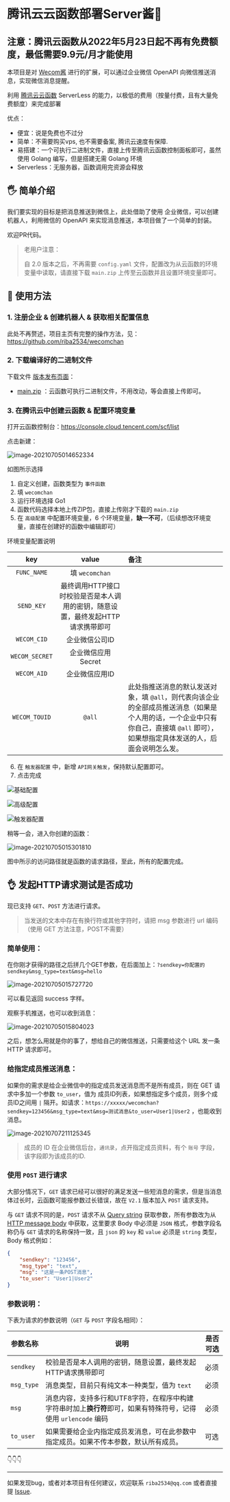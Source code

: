 # 腾讯云云函数部署Server酱📣

## 注意：腾讯云函数从2022年5月23日起不再有免费额度，最低需要9.9元/月才能使用

本项目是对 [Wecom酱](https://github.com/easychen/wecomchan) 进行的扩展，可以通过企业微信 OpenAPI 向微信推送消息，实现微信消息提醒。

利用 [腾讯云云函数](https://cloud.tencent.com/product/scf)  ServerLess 的能力，以极低的费用（按量付费，且有大量免费额度）来完成部署

优点：

- 便宜：说是免费也不过分
- 简单：不需要购买vps, 也不需要备案, 腾讯云速度有保障.
- 易搭建：一个可执行二进制文件，直接上传至腾讯云函数控制面板即可，虽然使用 Golang 编写，但是搭建无需 Golang 环境
- Serverless：无服务器，函数调用完资源会释放

## 🖐️ 简单介绍

我们要实现的目标是把消息推送到微信上，此处借助了使用 企业微信，可以创建机器人，利用微信的 OpenAPI 来实现消息推送，本项目做了一个简单的封装。

欢迎PR代码。

> 老用户注意：
>
> 自 2.0 版本之后，不再需要 `config.yaml` 文件，配置改为从云函数的环境变量中读取，请直接下载 `main.zip` 上传至云函数并且设置环境变量即可。

## 👋 使用方法

### 1. 注册企业 & 创建机器人 & 获取相关配置信息

此处不再赘述，项目主页有完整的操作方法，见：https://github.com/riba2534/wecomchan

### 2. 下载编译好的二进制文件

下载文件 [版本发布页面](https://github.com/riba2534/wecomchan/releases)：

- [main.zip](https://github.com/riba2534/wecomchan/releases/download/2.1/main.zip) ：云函数可执行二进制文件，不用改动，等会直接上传即可。

### 3. 在腾讯云中创建云函数 & 配置环境变量

打开云函数控制台：https://console.cloud.tencent.com/scf/list

点击新建：

![image-20210705014652334](https://image-1252109614.cos.ap-beijing.myqcloud.com/img/image-20210705014652334.png)

如图所示选择

1. 自定义创建，函数类型为 `事件函数`
2. 填 `wecomchan`
3. 运行环境选择 Go1
4. 函数代码选择本地上传ZIP包，直接上传刚才下载的 `main.zip`
5. 在 `高级配置` 中配置环境变量，6 个环境变量，**缺一不可**，（后续想改环境变量，直接在创建好的函数中编辑即可）

环境变量配置说明

|      key       |                                     value                                      | 备注                                                                                                                                                                                |
| :------------: | :----------------------------------------------------------------------------: | :---------------------------------------------------------------------------------------------------------------------------------------------------------------------------------- |
|  `FUNC_NAME`   |                            填 `wecomchan`                            |                                                                                                                                                                                     |
|   `SEND_KEY`   | 最终调用HTTP接口时校验是否是本人调用的密钥，随意设置，最终发起HTTP请求携带即可 |                                                                                                                                                                                     |
|  `WECOM_CID`   |                                 企业微信公司ID                                 |                                                                                                                                                                                     |
| `WECOM_SECRET` |                               企业微信应用Secret                               |                                                                                                                                                                                     |
|  `WECOM_AID`   |                                 企业微信应用ID                                 |                                                                                                                                                                                     |
| `WECOM_TOUID`  |                                     `@all`                                     | 此处指推送消息的默认发送对象，填 `@all`，则代表向该企业的全部成员推送消息（如果是个人用的话，一个企业中只有你自己，直接填 `@all` 即可），如果想指定具体发送的人，后面会说明怎么发。 |

6. 在 `触发器配置` 中，新增 `API网关触发`，保持默认配置即可。
7. 点击完成

![基础配置](https://image-1252109614.cos.ap-beijing.myqcloud.com/img/image-20210707204518173.png)

![高级配置](https://image-1252109614.cos.ap-beijing.myqcloud.com/img/image-20210707204936310.png)

![触发器配置](https://image-1252109614.cos.ap-beijing.myqcloud.com/img/image-20210707205811630.png)

稍等一会，进入你创建的函数：

![image-20210705015301810](https://image-1252109614.cos.ap-beijing.myqcloud.com/img/image-20210705015301810.png)

图中所示的访问路径就是函数的请求路径，至此，所有的配置完成。

## 👌 发起HTTP请求测试是否成功

现已支持 `GET`、`POST` 方法进行请求。

>  当发送的文本中存在有换行符或其他字符时，请把 msg 参数进行 url 编码（使用 GET 方法注意，POST不需要）

### 简单使用：

在你刚才获得的路径之后拼几个GET参数，在后面加上：`?sendkey=你配置的sendkey&msg_type=text&msg=hello`

![image-20210705015727720](https://image-1252109614.cos.ap-beijing.myqcloud.com/img/image-20210705015727720.png)

可以看见返回 success 字样。

观察手机推送，也可以收到消息：

![image-20210705015804023](https://image-1252109614.cos.ap-beijing.myqcloud.com/img/image-20210705015804023.png)

之后，想怎么用就是你的事了，想给自己的微信推送，只需要给这个 URL 发一条 HTTP 请求即可。

### 给指定成员推送消息：

如果你的需求是给企业微信中的指定成员发送消息而不是所有成员，则在 GET 请求中多加一个参数 `to_user`，值为 成员ID列表，如果想指定多个成员，则多个成员ID之间用 `|` 隔开。如请求：`https://xxxxx/wecomchan?sendkey=123456&msg_type=text&msg=测试消息&to_user=User1|User2` ，也能收到消息。

![image-20210707211125345](https://image-1252109614.cos.ap-beijing.myqcloud.com/img/image-20210707211125345.png)

> 成员的 ID 在企业微信后台，`通讯录`，点开指定成员资料，有个 `账号` 字段，该字段即为该成员的ID.

### 使用 `POST` 进行请求

大部分情况下，`GET` 请求已经可以很好的满足发送一些短消息的需求，但是当消息体过长时，云函数可能报参数过长错误，故在 `V2.1` 版本加入 `POST` 请求支持。

与 `GET` 请求不同的是，`POST` 请求不从 [Query string](https://en.wikipedia.org/wiki/Query_string) 获取参数，所有参数改为从 [HTTP message body](https://en.wikipedia.org/wiki/HTTP_message_body) 中获取，这里要求 Body 中必须是 `JSON` 格式，参数字段名称仍与 `GET` 请求的名称保持一致，且 `json` 的 `key` 和 `value` 必须是 `string` 类型，Body 格式例如：

```json
{
    "sendkey": "123456",
    "msg_type": "text",
    "msg": "这是一条POST消息",
    "to_user": "User1|User2"
}
```

### 参数说明：

下表为请求的参数说明（`GET` 与 `POST` 字段名相同）：

| 参数名称   | 说明                                                                                                            | 是否可选 |
| ---------- | --------------------------------------------------------------------------------------------------------------- | -------- |
| `sendkey`  | 校验是否是本人调用的密钥，随意设置，最终发起HTTP请求携带即可                                                    | 必须     |
| `msg_type` | 消息类型，目前只有纯文本一种类型，值为 `text`                                                                   | 必须     |
| `msg`      | 消息内容，支持多行和UTF8字符，在程序中构建字符串时加上**换行符**即可，如果有特殊符号，记得使用 `urlencode` 编码 | 必须     |
| `to_user`  | 如果需要给企业内指定成员发消息，可在此参数中指定成员。如果不传本参数，默认所有成员。                            | 可选     |

👇👇👇

---

如果发现bug，或者对本项目有任何建议，欢迎联系 `riba2534@qq.com` 或者直接提 [Issue](https://github.com/riba2534/wecomchan/issues).

